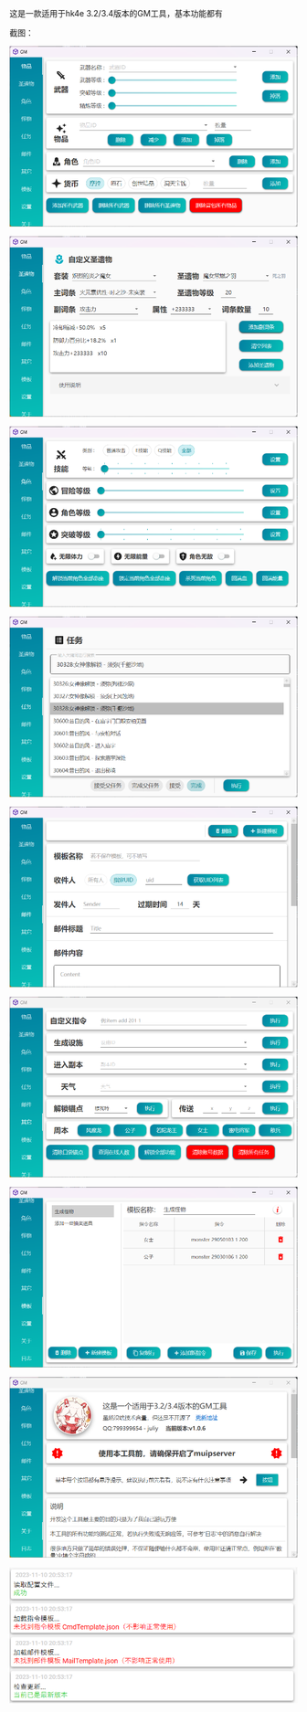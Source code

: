 这是一款适用于hk4e 3.2/3.4版本的GM工具，基本功能都有

截图：

![Alt text](imgs/image.png)

![Alt text](imgs/image-1.png)

![Alt text](imgs/image-2.png)

![Alt text](imgs/image-3.png)

![Alt text](imgs/image-4.png)

![Alt text](imgs/image-5.png)

![Alt text](imgs/image-6.png)

![Alt text](imgs/image-7.png)

![Alt text](imgs/image-8.png)
